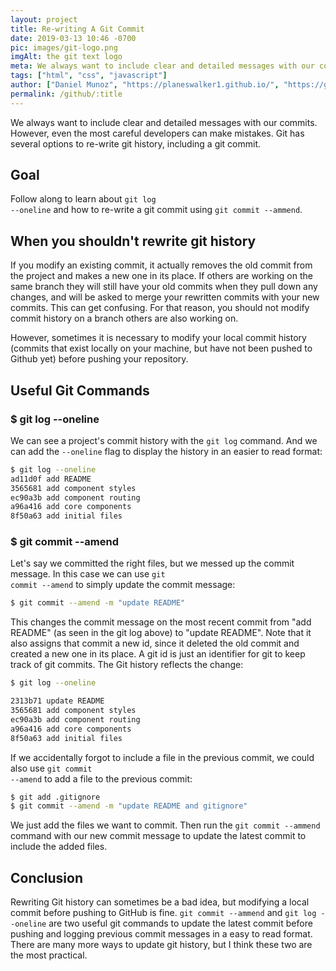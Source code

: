 ```yaml
---
layout: project
title: Re-writing A Git Commit
date: 2019-03-13 10:46 -0700
pic: images/git-logo.png
imgAlt: the git text logo
meta: We always want to include clear and detailed messages with our commits. However, even the most careful developers can make mistakes. Git has several options to re-write git history, including a git commit.
tags: ["html", "css", "javascript"]
author: ["Daniel Munoz", "https://planeswalker1.github.io/", "https://github.com/planeswalker1"]
permalink: /github/:title
---
```


We always want to include clear and detailed messages with our commits. However, even the most careful developers can make mistakes. Git has several options to re-write git history, including a git commit.

## Goal

Follow along to learn about <code class="highlight__code">git log --oneline</code> and how to re-write a git commit using <code class="highlight__code">git commit --ammend</code>.

## When you shouldn't rewrite git history

If you modify an existing commit, it actually removes the old commit from the project and makes a new one in its place. If others are working on the same branch they will still have your old commits when they pull down any changes, and will be asked to merge your rewritten commits with your new commits. This can get confusing. For that reason, you should not modify commit history on a branch others are also working on.

However, sometimes it is necessary to modify your local commit history (commits that exist locally on your machine, but have not been pushed to Github yet) before pushing your repository.

## Useful Git Commands

### $ git log --oneline

We can see a project's commit history with the <code class="highlight__code">git log</code> command. And we can add the <code class="highlight__code">--oneline</code> flag to display the history in an easier to read format:

```bash
$ git log --oneline
ad11d0f add README
3565681 add component styles
ec90a3b add component routing
a96a416 add core components
8f50a63 add initial files
```

### $ git commit --amend

Let's say we committed the right files, but we messed up the commit message. In this case we can use <code class="highlight__code">git commit --amend</code> to simply update the commit message:

```bash
$ git commit --amend -m "update README"
```

This changes the commit message on the most recent commit from "add README" (as seen in the git log above) to "update README". Note that it also assigns that commit a new id, since it deleted the old commit and created a new one in its place. A git id is just an identifier for git to keep track of git commits. The Git history reflects the change:

```bash
$ git log --oneline

2313b71 update README
3565681 add component styles
ec90a3b add component routing
a96a416 add core components
8f50a63 add initial files
```

If we accidentally forgot to include a file in the previous commit, we could also use <code class="highlight__code">git commit --amend</code> to add a file to the previous commit:

```bash
$ git add .gitignore
$ git commit --amend -m "update README and gitignore"
```

We just add the files we want to commit. Then run the <code class="highlight__code">git commit --ammend</code> command with our new commit message to update the latest commit to include the added files.

## Conclusion

Rewriting Git history can sometimes be a bad idea, but modifying a local commit before pushing to GitHub is fine. <code class="highlight__code">git commit --ammend</code> and <code class="highlight__code">git log --oneline</code> are two useful git commands to update the latest commit before pushing and logging previous commit messages in a easy to read format. There are many more ways to update git history, but I think these two are the most practical.
